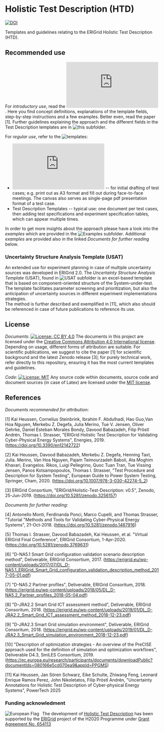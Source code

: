 # Holistic Test Description (HTD)

[![DOI](https://zenodo.org/badge/DOI/10.5281/zenodo.3256157.svg)](https://doi.org/10.5281/zenodo.3256157)

Templates and guidelines relating to the ERIGrid Holistic Test Description (HTD). 

## Recommended use
For _introductory use_, read the ![guidelines](https://github.com/ERIGrid2/holistic-test-description/blob/master/Guidelines/ERIGrid_Holistic_Test_Description_and_Procedure_Guideline.pdf). Here you find concept definitions, explanations of the template fields, step-by-step instructions and a few examples. Better even, read the paper [1]. Further guidelines explaining the approach and the different fields in the Test Description templates are in ![this subfolder](https://github.com/ERIGrid2/holistic-test-description/tree/master/Guidelines).

For _regular use_, refer to the ![templates](https://github.com/ERIGrid2/holistic-test-description/tree/master/Templates):
 * ![Test Case "canvas"](https://github.com/ERIGrid2/holistic-test-description/blob/master/Templates/ERIGrid_Test_Case_Canvas_v2.pdf) -- for initial drafting of test cases; e.g. print out as A3 format and fill out during face-to-face meetings. The canvas also serves as single-page pdf presentation format of a test case.  
 * Test Description Templates -- typical use: one document per test cases, then adding test specifications and experiment specification tables, which can appear multiple times.
 
In order to get more insights about the approach please have a look into the _examples_ which are provided in the ![Examples subfolder](https://github.com/ERIGrid2/holistic-test-description/tree/master/Examples). Additional _examples_ are provided also in the linked *Documents for further reading* below. 

### Uncertainty Structure Analysis Template (USAT)

An extended use for experiment planning in case of multiple uncertainty sources was developed in ERIGrid 2.0. The _Uncertainty Structure Analysis Template_ (USAT), found in ![USAT subfolder](https://github.com/ERIGrid2/holistic-test-description/tree/master/UncertaintyStructureAnalysis) is an excel-based template that is based on component-oriented structure of the System-under-test. 
The template facilitates parameter screening and prioritization, but also the anticipation of uncertainty sources in different experiment implementations strategies.  
The method is further described and exemplified in [11], which also should be referenced in case of future publications to reference its use.


## License
_Documents_: [![License: CC BY 4.0](https://licensebuttons.net/l/by/4.0/80x15.png)](https://creativecommons.org/licenses/by/4.0/)
The documents in this project are licensed under the [Creative Commons Attribution 4.0 International license](https://creativecommons.org/licenses/by/4.0/). Depending on usage, different forms of attribution are suitable. For scientific publications, we suggest to cite the paper [1] for scientific background and the latest Zenodo release [3]; for purely technical work, refer directly to this repository, ensuring it has the most current templates and guidelines.  

_Code_: [![License: MIT](https://img.shields.io/badge/License-MIT-yellow.svg)](https://opensource.org/licenses/MIT)
Any source code within documents, source code and document sources (in case of Latex) are licensed under the [MIT license](LICENSE).

## References
*Documents recommended for attribution:*

[1] Kai Heussen, Cornelius Steinbrink, Ibrahim F. Abdulhadi, Hao Guo,Van Hoa Nguyen, Merkebu Z. Degefa, Julia Merino, Tue V. Jensen, Oliver Gehrke, Daniel Esteban Morales Bondy, Davood Babazadeh, Filip Pröstl Andrén, Thomas I. Strasser, "ERIGrid Holistic Test Description for Validating Cyber-Physical Energy Systems", Energies, 2019. (https://doi.org/10.3390/en12142722)

[2] Kai Heussen, Davood Babazadeh, Merkebu Z. Degefa, Henning Taxt, Julia. Merino, Van Hoa Nguyen, Pajam Teimourzadeh Baboli, Ata Moghim Khavari, Evangelos. Rikos, Luigi Pellegrino, Quoc Tuan Tran, Tue Vissing Jensen, Panos Kotsampopoulos, Thomas I. Strasser, "Test Procedure and Description for System Testing", European Guide to Power System Testing, Springer, Cham, 2020. (https://doi.org/10.1007/978-3-030-42274-5_2)

[3] ERIGrid Consortium, "ERIGrid/Holistic-Test-Description: v0.5", Zenodo, 25-Jun-2019. (https://doi.org/10.5281/zenodo.3256157)

*Documents for further reading:*

[4] Antonello Monti, Ferdinanda Ponci, Marco Cupelli, and Thomas Strasser, "Tutorial "Methods and Tools for Validating Cyber-Physical Energy Systems", 21-Oct-2018. (https://doi.org/10.5281/zenodo.1467916)

[5] Thomas I. Strasser, Davood Babazadeh, Kai Heussen, et al. "Virtual ERIGrid Final Conference", ERIGrid Consortium, 1-Apr-2020. (https://doi.org/10.5281/zenodo.3769631)

[6] "D-NA5.1 Smart Grid configuration validation scenario description method", Deliverable, ERIGrid Consortium, 2017. (https://erigrid.eu/wp-content/uploads/2017/07/DL_D-NA5.1_ERIGrid_Smart_Grid_configuration_validation_description_method_2017-05-01.pdf)

[7] "D-NA5.2 Partner profiles", Deliverable, ERIGrid Consoritum, 2018. (https://erigrid.eu/wp-content/uploads/2018/05/DL_D-NA5.2_Partner_profiles_2018-05-04.pdf)

[8] "D-JRA2.2 Smart Grid ICT assessment method", Deliverable, ERIGrid Consoritum, 2018. (https://erigrid.eu/wp-content/uploads/2019/01/DL_D-JRA2.2_Smart_Grid_ICT_assessment_method_2018-12-23.pdf)

[9] "D-JRA2.3 Smart Grid simulation environment", Deliverable, ERIGrid Consoritum, 2018. (https://erigrid.eu/wp-content/uploads/2019/01/DL_D-JRA2.3_Smart_Grid_simulation_environment_2018-12-23.pdf)

[10] "Description of optimization strategies - An overview of the PreCISE approach used for the definition of simulation and optimization workflows", Deliverable D4.3, SmiLES Consortium, 2019. (https://ec.europa.eu/research/participants/documents/downloadPublic?documentIds=080166e5cd070ea9&appId=PPGMS)

[11] Kai Heussen, Jan Sören Schwarz, Eike Schulte, Zhiwang Feng, Leonard Enrique Ramos Perez, John Nikoletatos, Filip Pröstl Andrén, "Uncertainty Annotations for Holistic Test Description of Cyber-physical Energy Systems", PowerTech 2025

### Funding acknowledment

<img alt="European Flag" src="https://erigrid2.eu/wp-content/uploads/2020/03/europa_flag_low.jpg" align="left" style="margin-right: 10px"/> The development of [Holistic Test Description](https://github.com/ERIGrid2/holistic-test-description) has been supported by the [ERIGrid](https://erigrid.eu) project of the H2020 Programme under [Grant Agreement No. 654113](https://cordis.europa.eu/project/id/654113)
